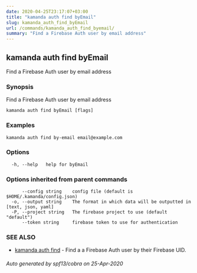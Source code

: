 ```yaml
---
date: 2020-04-25T23:17:07+03:00
title: "kamanda auth find byEmail"
slug: kamanda_auth_find_byEmail
url: /commands/kamanda_auth_find_byemail/
summary: "Find a Firebase Auth user by email address"
---
```

## kamanda auth find byEmail

Find a Firebase Auth user by email address

### Synopsis

Find a Firebase Auth user by email address

```
kamanda auth find byEmail [flags]
```

### Examples

```
kamanda auth find by-email email@example.com
```

### Options

```
  -h, --help   help for byEmail
```

### Options inherited from parent commands

```
      --config string    config file (default is $HOME/.kamanda/config.json)
  -o, --output string    The format in which data will be outputted in [text, json, yaml]
  -P, --project string   The firebase project to use (default "default")
      --token string     firebase token to use for authentication
```

### SEE ALSO

* [kamanda auth find](/commands/kamanda_auth_find/)	 - Find a a Firebase Auth user by their Firebase UID.

###### Auto generated by spf13/cobra on 25-Apr-2020
